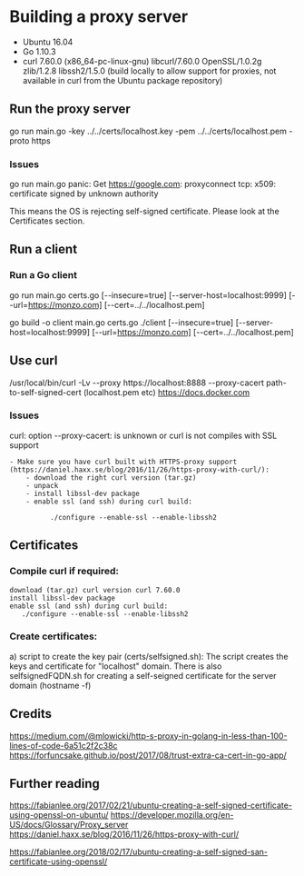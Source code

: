 # Building a proxy server

  - Ubuntu 16.04
  - Go 1.10.3
  - curl 7.60.0 (x86_64-pc-linux-gnu) libcurl/7.60.0 OpenSSL/1.0.2g zlib/1.2.8 libssh2/1.5.0 (build locally to allow support for proxies, not available in curl from the Ubuntu package repository)

## Run the proxy server

go run main.go -key ../../certs/localhost.key -pem ../../certs/localhost.pem  -proto https

### Issues

go run main.go 
panic: Get https://google.com: proxyconnect tcp: x509: certificate signed by unknown authority

  This means the OS is rejecting self-signed certificate. Please look at the Certificates section.

## Run a client

### Run a Go client

go run main.go certs.go [--insecure=true] [--server-host=localhost:9999] [--url=https://monzo.com] [--cert=../../localhost.pem]

go build -o client main.go certs.go
./client  [--insecure=true] [--server-host=localhost:9999] [--url=https://monzo.com] [--cert=../../localhost.pem]

## Use curl

/usr/local/bin/curl -Lv --proxy https://localhost:8888 --proxy-cacert path-to-self-signed-cert  (localhost.pem etc)  https://docs.docker.com

### Issues

curl: option --proxy-cacert: is unknown
                or
curl is not compiles with SSL support

    - Make sure you have curl built with HTTPS-proxy support (https://daniel.haxx.se/blog/2016/11/26/https-proxy-with-curl/):
        - download the right curl version (tar.gz) 
        - unpack
        - install libssl-dev package
        - enable ssl (and ssh) during curl build:
              
              ./configure --enable-ssl --enable-libssh2

## Certificates

### Compile curl if required:

    download (tar.gz) curl version curl 7.60.0
    install libssl-dev package
    enable ssl (and ssh) during curl build:
       ./configure --enable-ssl --enable-libssh2

### Create certificates:

a) script to create the key pair (certs/selfsigned.sh):
      The script creates the keys and certificate for "localhost" domain. There is also selfsignedFQDN.sh for
      creating a self-seigned certificate for the server domain (hostname -f)


## Credits

https://medium.com/@mlowicki/http-s-proxy-in-golang-in-less-than-100-lines-of-code-6a51c2f2c38c
https://forfuncsake.github.io/post/2017/08/trust-extra-ca-cert-in-go-app/

## Further reading

https://fabianlee.org/2017/02/21/ubuntu-creating-a-self-signed-certificate-using-openssl-on-ubuntu/
https://developer.mozilla.org/en-US/docs/Glossary/Proxy_server
https://daniel.haxx.se/blog/2016/11/26/https-proxy-with-curl/

https://fabianlee.org/2018/02/17/ubuntu-creating-a-self-signed-san-certificate-using-openssl/
